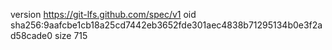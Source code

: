 version https://git-lfs.github.com/spec/v1
oid sha256:9aafcbe1cb18a25cd7442eb3652fde301aec4838b71295134b0e3f2ad58cade0
size 715
